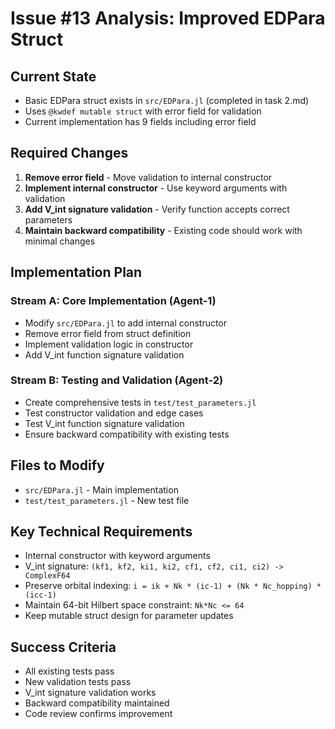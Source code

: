 # Issue #13 Analysis: Improved EDPara Struct

## Current State
- Basic EDPara struct exists in `src/EDPara.jl` (completed in task 2.md)
- Uses `@kwdef mutable struct` with error field for validation
- Current implementation has 9 fields including error field

## Required Changes
1. **Remove error field** - Move validation to internal constructor
2. **Implement internal constructor** - Use keyword arguments with validation
3. **Add V_int signature validation** - Verify function accepts correct parameters
4. **Maintain backward compatibility** - Existing code should work with minimal changes

## Implementation Plan

### Stream A: Core Implementation (Agent-1)
- Modify `src/EDPara.jl` to add internal constructor
- Remove error field from struct definition
- Implement validation logic in constructor
- Add V_int function signature validation

### Stream B: Testing and Validation (Agent-2)
- Create comprehensive tests in `test/test_parameters.jl`
- Test constructor validation and edge cases
- Test V_int function signature validation
- Ensure backward compatibility with existing tests

## Files to Modify
- `src/EDPara.jl` - Main implementation
- `test/test_parameters.jl` - New test file

## Key Technical Requirements
- Internal constructor with keyword arguments
- V_int signature: `(kf1, kf2, ki1, ki2, cf1, cf2, ci1, ci2) -> ComplexF64`
- Preserve orbital indexing: `i = ik + Nk * (ic-1) + (Nk * Nc_hopping) * (icc-1)`
- Maintain 64-bit Hilbert space constraint: `Nk*Nc <= 64`
- Keep mutable struct design for parameter updates

## Success Criteria
- All existing tests pass
- New validation tests pass
- V_int signature validation works
- Backward compatibility maintained
- Code review confirms improvement